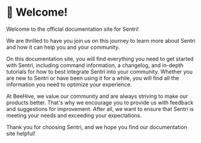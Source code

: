 # 👋 Welcome!

Welcome to the official documentation site for Sentri!

We are thrilled to have you join us on this journey to learn more about Sentri and how it can help you and your community.

On this documentation site, you will find everything you need to get started with Sentri, including command information, a changelog, and in-depth tutorials for how to best integrate Sentri into your community. Whether you are new to Sentri or have been using it for a while, you will find all the information you need to optimize your experience.

At BeeHive, we value our community and are always striving to make our products better. That's why we encourage you to provide us with feedback and suggestions for improvement. After all, we want to ensure that Sentri is meeting your needs and exceeding your expectations.

Thank you for choosing Sentri, and we hope you find our documentation site helpful!
